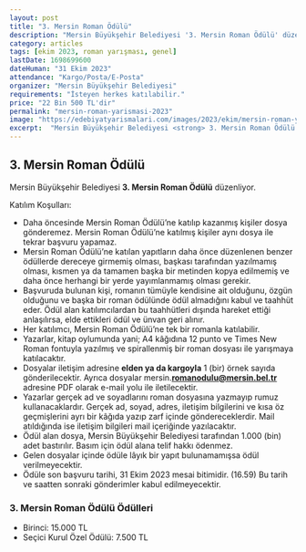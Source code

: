 ```yaml
---
layout: post
title: "3. Mersin Roman Ödülü"
description: "Mersin Büyükşehir Belediyesi '3. Mersin Roman Ödülü' düzenliyor."
category: articles
tags: [ekim 2023, roman yarışması, genel]
lastDate: 1698699600
dateHuman: "31 Ekim 2023"
attendance: "Kargo/Posta/E-Posta"
organizer: "Mersin Büyükşehir Belediyesi"
requirements: "İsteyen herkes katılabilir."
price: "22 Bin 500 TL'dir"
permalink: "mersin-roman-yarismasi-2023"
image: "https://edebiyatyarismalari.com/images/2023/ekim/mersin-roman-yarismasi-2023.jpg"
excerpt:  "Mersin Büyükşehir Belediyesi <strong> 3. Mersin Roman Ödülü </strong> düzenliyor."
---
```


## 3. Mersin Roman Ödülü
Mersin Büyükşehir Belediyesi **3. Mersin Roman Ödülü** düzenliyor.  

Katılım Koşulları:
- Daha öncesinde Mersin Roman Ödülü’ne katılıp kazanmış kişiler dosya gönderemez. Mersin Roman Ödülü’ne katılmış kişiler aynı dosya ile tekrar başvuru yapamaz.
- Mersin Roman Ödülü’ne katılan yapıtların daha önce düzenlenen benzer ödüllerde dereceye girmemiş olması, başkası tarafından yazılmamış olması, kısmen ya da tamamen başka bir metinden kopya edilmemiş ve daha önce herhangi bir yerde yayımlanmamış olması gerekir.
- Başvuruda bulunan kişi, romanın tümüyle kendisine ait olduğunu, özgün olduğunu ve başka bir roman ödülünde ödül almadığını kabul ve taahhüt eder. Ödül alan katılımcılardan bu taahhütleri dışında hareket ettiği anlaşılırsa, elde ettikleri ödül ve ünvan geri alınır.
- Her katılımcı, Mersin Roman Ödülü’ne tek bir romanla katılabilir.
- Yazarlar, kitap oylumunda yani; A4 kâğıdına 12 punto ve Times New Roman fontuyla yazılmış ve spirallenmiş bir roman dosyası ile yarışmaya katılacaktır.
- Dosyalar iletişim adresine **elden ya da kargoyla** 1 (bir)  örnek sayıda gönderilecektir. Ayrıca dosyalar mersin.**romanodulu@mersin.bel.tr** adresine PDF olarak e-mail yolu ile iletilecektir.
- Yazarlar gerçek ad ve soyadlarını roman dosyasına yazmayıp rumuz kullanacaklardır. Gerçek ad, soyad, adres, iletişim bilgilerini ve kısa öz geçmişlerini ayrı bir kâğıda yazıp zarf içinde göndereceklerdir. Mail atıldığında ise iletişim bilgileri mail içeriğinde yazılacaktır. 
- Ödül alan dosya, Mersin Büyükşehir Belediyesi tarafından 1.000 (bin) adet bastırılır. Basım için ödül alana telif hakkı ödenmez.
- Gelen dosyalar içinde ödüle lâyık bir yapıt bulunamamışsa ödül verilmeyecektir.
- Ödüle son başvuru tarihi, 31 Ekim 2023 mesai bitimidir. (16.59) Bu tarih ve saatten sonraki gönderimler kabul edilmeyecektir.


### 3. Mersin Roman Ödülü Ödülleri
- Birinci: 15.000 TL
- Seçici Kurul Özel Ödülü: 7.500 TL